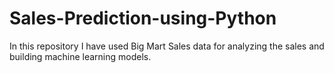 # Sales-Prediction-using-Python
In this repository I have used Big Mart Sales data for analyzing the sales and building machine learning models.
